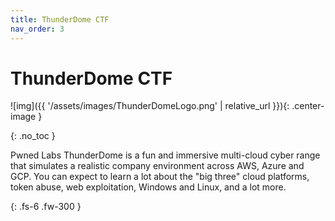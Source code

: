 ```yaml
---
title: ThunderDome CTF
nav_order: 3
---
```


# ThunderDome CTF

![img]({{ '/assets/images/ThunderDomeLogo.png' | relative_url }}){: .center-image }

{: .no_toc }

Pwned Labs ThunderDome is a fun and immersive multi-cloud cyber range that simulates a realistic company environment across AWS, Azure and GCP. You can expect to learn a lot about the "big three" cloud platforms, token abuse, web exploitation, Windows and Linux, and a lot more.

{: .fs-6 .fw-300 }
